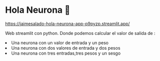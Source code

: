 # Hola Neurona 🧠 
https://jaimesalado-hola-neurona-app-p9pyzp.streamlit.app/



Web streamlit con python. Donde podemos calcular el valor de salida de : 
<li>Una neurona con un valor de entrada y un peso</li>
<li>Una neurona con dos valores de entrada y dos pesos</li>
<li>Una neurona con tres entradas,tres pesos y un sesgo</li>



